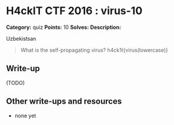 # H4ckIT CTF 2016 : virus-10

**Category:** quiz
**Points:** 10
**Solves:**
**Description:**

Uzbekistsan

> What is the self-propagating virus?  h4ck1t{virus(lowercase)}

## Write-up

(TODO)

## Other write-ups and resources

* none yet
